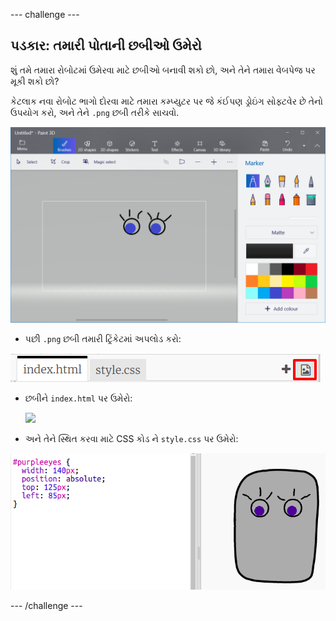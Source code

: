 \--- challenge \---

## પડકાર: તમારી પોતાની છબીઓ ઉમેરો

શું તમે તમારા રોબોટમાં ઉમેરવા માટે છબીઓ બનાવી શકો છો, અને તેને તમારા વેબપેજ પર મૂકી શકો છો?

કેટલાક નવા રોબોટ ભાગો દોરવા માટે તમારા કમ્પ્યુટર પર જે કંઈપણ ડ્રોઇંગ સોફ્ટવેર છે તેનો ઉપયોગ કરો, અને તેને `.png` છબી તરીકે સાચવો.

![સ્ક્રીનશોટ](images/robot-eyes-edit.png)

+ પછી `.png` છબી તમારી ટ્રિંકેટમાં અપલોડ કરો:

![સ્ક્રીનશોટ](images/robot-image-add.png)

+ છબીને `index.html` પર ઉમેરો: 

    <img id="purpleeyes" src="purpleeyes.png">
    

+ અને તેને સ્થિત કરવા માટે CSS કોડ ને `style.css` પર ઉમેરો:

![સ્ક્રીનશોટ](images/robot-use-purple-eyes.png)

\--- /challenge \---
